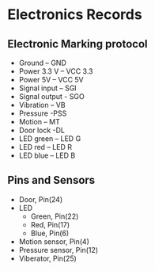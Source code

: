 # Electronics Records

## Electronic Marking protocol

- Ground – GND
- Power 3.3 V – VCC 3.3 
- Power 5V – VCC 5V 
- Signal input – SGI 
- Signal output - SGO
- Vibration – VB
- Pressure -PSS
- Motion – MT
- Door lock -DL
- LED green – LED G
- LED red – LED R 
- LED blue – LED B

## Pins and Sensors

- Door, Pin(24)
- LED
  - Green, Pin(22)
  - Red, Pin(17)
  - Blue, Pin(6)
- Motion sensor, Pin(4)
- Pressure sensor, Pin(12)
- Viberator, Pin(25)